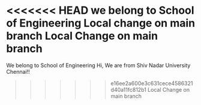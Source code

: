 <<<<<<< HEAD
we belong to School of Engineering
Local change on main branch
Local Change on main branch
=======
We belong to School of Engineering
Hi, We are from Shiv Nadar University Chennai!!
>>>>>>> e16ee2a600e3c631cece4586321d40a11fc812b1
Local Change on main branch
